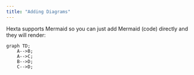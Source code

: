 ```yaml
---
title: "Adding Diagrams"
---
```


Hexta supports Mermaid so you can just add Mermaid (code) directly and they will render:

```mermaid
graph TD;
    A-->B;
    A-->C;
    B-->D;
    C-->D;
```
